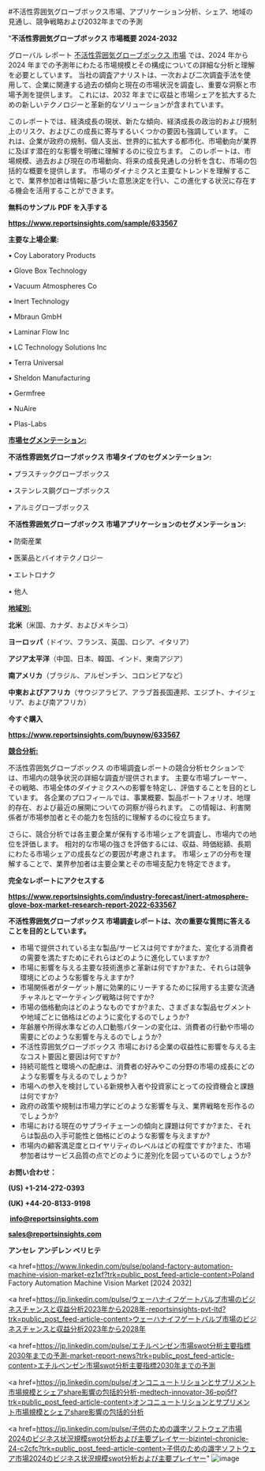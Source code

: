 #不活性雰囲気グローブボックス市場、アプリケーション分析、シェア、地域の見通し、競争戦略および2032年までの予測

"<strong>不活性雰囲気グローブボックス 市場概要 2024-2032</strong>

グローバル レポート <a href=https://www.reportsinsights.com/sample/633567>不活性雰囲気グローブボックス 市場</a> では、2024 年から 2024 年までの予測年にわたる市場規模とその構成についての詳細な分析と理解を必要としています。 当社の調査アナリストは、一次および二次調査手法を使用して、企業に関連する過去の傾向と現在の市場状況を調査し、重要な洞察と市場予測を提供します。 これには、2032 年までに収益と市場シェアを拡大​​するための新しいテクノロジーと革新的なソリューションが含まれています。

このレポートでは、経済成長の現状、新たな傾向、経済成長の政治的および規制上のリスク、およびこの成長に寄与するいくつかの要因も強調しています。 これは、企業が政府の規制、個人支出、世界的に拡大する都市化、市場動向が業界に及ぼす潜在的な影響を明確に理解するのに役立ちます。 このレポートは、市場規模、過去および現在の市場動向、将来の成長見通しの分析を含む、市場の包括的な概要を提供します。 市場のダイナミクスと主要なトレンドを理解することで、業界参加者は情報に基づいた意思決定を行い、この進化する状況に存在する機会を活用することができます。

<strong><b>無料のサンプル PDF を入手する</b></strong>

<a href=https://www.reportsinsights.com/sample/633567><strong><u>https://www.reportsinsights.com/sample/633567</u></strong></a>

<strong>主要な上場企業:</strong>

• Coy Laboratory Products

• Glove Box Technology

• Vacuum Atmospheres Co

• Inert Technology

• Mbraun GmbH

• Laminar Flow Inc

• LC Technology Solutions Inc

• Terra Universal

• Sheldon Manufacturing

• Germfree

• NuAire

• Plas-Labs

<strong><u>市場セグメンテーション</u></strong><strong><u>:</u></strong>

<strong>不活性雰囲気グローブボックス 市場タイプのセグメンテーション:</strong>

• プラスチックグローブボックス

• ステンレス鋼グローブボックス

• アルミグローブボックス

<strong>不活性雰囲気グローブボックス 市場アプリケーションのセグメンテーション:</strong>

• 防衛産業

• 医薬品とバイオテクノロジー

• エレトロナク

• 他人

<strong><u>地域別</u></strong><strong><u>:</u></strong>

<strong>北米</strong>（米国、カナダ、およびメキシコ）

<strong>ヨーロッパ</strong>（ドイツ、フランス、英国、ロシア、イタリア）

<strong>アジア太平洋</strong>（中国、日本、韓国、インド、東南アジア）

<strong>南アメリカ</strong>（ブラジル、アルゼンチン、コロンビアなど）

<strong>中東およびアフリカ</strong>（サウジアラビア、アラブ首長国連邦、エジプト、ナイジェリア、および南アフリカ）

<strong>今すぐ購入</strong>

<a href=https://www.reportsinsights.com/buynow/633567><strong><u>https://www.reportsinsights.com/buynow/633567</u></strong></a>

<strong><u>競合分析:</u></strong>

不活性雰囲気グローブボックス の市場調査レポートの競合分析セクションでは、市場内の競争状況の詳細な調査が提供されます。 主要な市場プレーヤー、その戦略、市場全体のダイナミクスへの影響を特定し、評価することを目的としています。 各企業のプロフィールでは、事業概要、製品ポートフォリオ、地理的存在、および最近の展開についての洞察が得られます。 この情報は、利害関係者が市場参加者とその能力を包括的に理解するのに役立ちます。

さらに、競合分析では各主要企業が保有する市場シェアを調査し、市場内での地位を評価します。 相対的な市場の強さを評価するには、収益、時価総額、長期にわたる市場シェアの成長などの要因が考慮されます。 市場シェアの分布を理解することで、業界参加者は主要企業とその市場支配力を特定できます。

<strong>完全なレポートにアクセスする</strong>

<a href=https://www.reportsinsights.com/industry-forecast/inert-atmosphere-glove-box-market-research-report-2022-633567><strong><u><b>https://www.reportsinsights.com/industry-forecast/inert-atmosphere-glove-box-market-research-report-2022-633567</b></u></strong></a>

<strong><b>不活性雰囲気グローブボックス 市場調査レポートは、次の重要な質問に答えることを目的としています。</b></strong>
<ul>
  <li>市場で提供されている主な製品/サービスは何ですか?また、変化する消費者の需要を満たすためにそれらはどのように進化していますか?</li>
  <li>市場に影響を与える主要な技術進歩と革新は何ですか?また、それらは競争環境にどのような影響を与えますか?</li>
  <li>市場関係者がターゲット層に効果的にリーチするために採用する主要な流通チャネルとマーケティング戦略は何ですか?</li>
  <li>市場の価格動向はどのようなものですか?また、さまざまな製品セグメントや地域ごとに価格はどのように変化するのでしょうか?</li>
  <li>年齢層や所得水準などの人口動態パターンの変化は、消費者の行動や市場の需要にどのような影響を与えるのでしょうか?</li>
  <li>不活性雰囲気グローブボックス 市場における企業の収益性に影響を与える主なコスト要因と要因は何ですか?</li>
  <li>持続可能性と環境への配慮は、消費者の好みやこの分野の市場の成長にどのような影響を与えるのでしょうか?</li>
  <li>市場への参入を検討している新規参入者や投資家にとっての投資機会と課題は何ですか?</li>
  <li>政府の政策や規制は市場力学にどのような影響を与え、業界戦略を形作るのでしょうか?</li>
  <li>市場における現在のサプライチェーンの傾向と課題は何ですか?また、それらは製品の入手可能性と価格にどのような影響を与えますか?</li>
  <li>市場内の顧客満足度とロイヤリティのレベルはどの程度ですか?また、市場参加者はサービス品質の点でどのように差別化を図っているのでしょうか?</li>
</ul>
<strong>お問い合わせ：</strong>

<strong>(US) +1-214-272-0393</strong>

<strong>(UK) +44-20-8133-9198</strong>

<strong> </strong><a href=info@reportsinsights.com><strong><u>info@reportsinsights.com</u></strong></a>

<a href=sales@reportsinsights.com><strong><u>sales@reportsinsights.com</u></strong></a>

<strong>アンセレ アンデレン ベリヒテ</strong>

<a href=https://www.linkedin.com/pulse/poland-factory-automation-machine-vision-market-ez1xf?trk=public_post_feed-article-content>Poland Factory Automation Machine Vision Market [2024 2032]</a>

<a href=https://jp.linkedin.com/pulse/ウェーハナイフゲートバルブ市場のビジネスチャンスと収益分析2023年から2028年-reportsinsights-pvt-ltd?trk=public_post_feed-article-content>ウェーハナイフゲートバルブ市場のビジネスチャンスと収益分析2023年から2028年</a>

<a href=https://jp.linkedin.com/pulse/エチルベンゼン市場swot分析主要指標2030年までの予測-market-report-news?trk=public_post_feed-article-content>エチルベンゼン市場swot分析主要指標2030年までの予測</a>

<a href=https://jp.linkedin.com/pulse/オンコニュートリションとサプリメント市場規模とシェアshare影響の包括的分析-medtech-innovator-36-ppj5f?trk=public_post_feed-article-content>オンコニュートリションとサプリメント市場規模とシェアshare影響の包括的分析</a>

<a href=https://jp.linkedin.com/pulse/子供のための識字ソフトウェア市場2024のビジネス状況規模swot分析および主要プレイヤー-bizintel-chronicle-24-c2cfc?trk=public_post_feed-article-content>子供のための識字ソフトウェア市場2024のビジネス状況規模swot分析および主要プレイヤー</a>"
![image](https://github.com/ahaan12367/RIMarket24/assets/158471582/0601499f-fa31-4913-9fa2-f6439147c4bd)
